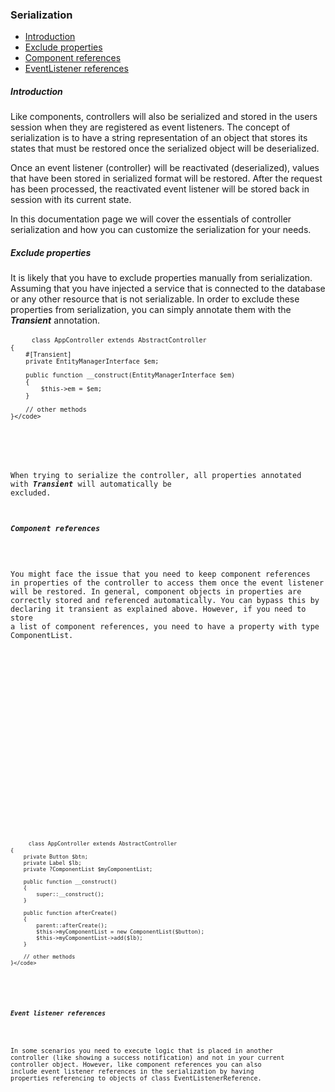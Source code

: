 <h3 class="doc-title">Serialization</h3>

- [Introduction](#introduction)
- [Exclude properties](#exclude-properties)
- [Component references](#component-references)
- [EventListener references](#eventlistener-references)

<h5><a id="introduction">Introduction</a></h5>

Like components, controllers will also be serialized and stored in the users session when they are registered as event listeners. The concept of serialization is to have a string representation of an object that stores its states that must be restored once the serialized object will be deserialized.

Once an event listener (controller) will be reactivated (deserialized), values that have been stored in serialized format will be restored. After the request has been processed, the reactivated event listener will be stored back in session with its current state.

In this documentation page we will cover the essentials of controller serialization and how you can customize the serialization for your needs.

<h5><a id="exclude-properties">Exclude properties</a></h5>

It is likely that you have to exclude properties manually from serialization. Assuming that you have injected a service that is connected to the database or any other resource that is not serializable. In order to exclude these properties from serialization, you can simply annotate them with the **_Transient_** annotation.

<div>
  <div class="code-header">
    <div class="container-fluid">
        <div class="row">
            <div class="button red"></div>
          	<div class="button yellow"></div>
          	<div class="button green"></div>
        </div>
    </div>
  </div>
  <pre class="code-white line-numbers language-php">
  	<code class="imp-code language-php"><?php
	namespace App\Controller;
	use Impulse\ImpulseBundle\Controller\AbstractController;
	use Impulse\ImpulseBundle\Controller\Annotations\Transient;
    use Doctrine\ORM\EntityManagerInterface;

	class AppController extends AbstractController
	{
    	#[Transient]
		private EntityManagerInterface $em;
        
        public function __construct(EntityManagerInterface $em)
        {
        	$this->em = $em;
        }

        // other methods
	}</code>
  </pre>
</div>

When trying to serialize the controller, all properties annotated with **_Transient_** will automatically be excluded.

<h5><a id="component-references">Component references</a></h5>

You might face the issue that you need to keep component references in properties of the controller to access them once the event listener will be restored. In general, component objects in properties are correctly stored and referenced automatically. You can bypass this by declaring it transient as explained above. However, if you need to store a list of component references, you need to have a property with type ComponentList. 

<div>
  <div class="code-header">
    <div class="container-fluid">
        <div class="row">
            <div class="button red"></div>
          	<div class="button yellow"></div>
          	<div class="button green"></div>
        </div>
    </div>
  </div>
  <pre class="code-white line-numbers language-php">
  	<code class="imp-code language-php"><?php
	namespace App\Controller;
	use Impulse\ImpulseBundle\Controller\AbstractController;
    use Impulse\ImpulseBundle\Execution\ComponentList;
    use Impulse\ImpulseBundle\UI\Components\Button;
    use Impulse\ImpulseBundle\UI\Components\Label;

	class AppController extends AbstractController
	{
    	private Button $btn;
        private Label $lb;
    	private ?ComponentList $myComponentList;
        
        public function __construct()
        {
        	super::__construct();
        }
        
        public function afterCreate()
        {
        	parent::afterCreate();
            $this->myComponentList = new ComponentList($button);
            $this->myComponentList->add($lb);
        }

        // other methods
	}</code>
  </pre>
</div>

<h5><a id="eventlistener-references">Event listener references</a></h5>

In some scenarios you need to execute logic that is placed in another controller (like showing a success notification) and not in your current controller object. However, like component references you can also include event listener references in the serialization by having properties referencing to objects of class EventListenerReference.
